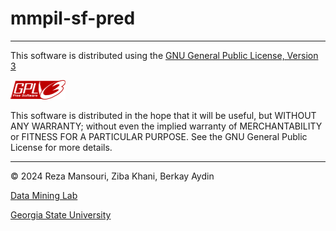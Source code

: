 # mmpil-sf-pred

***

This software is distributed using the [GNU General Public License, Version 3](./LICENSE.txt)

![GPLv3](./images/gplv3-88x31.png)

This software is distributed in the hope that it will be useful, but WITHOUT
ANY WARRANTY; without even the implied warranty of MERCHANTABILITY or FITNESS FOR A PARTICULAR PURPOSE. See the GNU
General Public License for more details.

***

© 2024 Reza Mansouri, Ziba Khani, Berkay Aydin

[Data Mining Lab](https://dmlab.cs.gsu.edu/)

[Georgia State University](https://www.gsu.edu/)